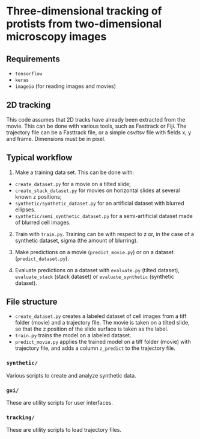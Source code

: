 # Three-dimensional tracking of protists from two-dimensional microscopy images

## Requirements
- `tensorflow`
- `keras`
- `imageio` (for reading images and movies)

## 2D tracking
This code assumes that 2D tracks have already been extracted from the movie. This can be done with various tools,
such as Fasttrack or Fiji.
The trajectory file can be a Fasttrack file, or a simple csv/tsv file with fields x, y and frame.
Dimensions must be in pixel.

## Typical workflow
1. Make a training data set. This can be done with:
  - `create_dataset.py` for a movie on a tilted slide;
  - `create_stack_dataset.py` for movies on horizontal slides at several known z positions;
  - `synthetic/synthetic_dataset.py` for an artificial dataset with blurred ellipses.
  - `synthetic/semi_synthetic_dataset.py` for a semi-artificial dataset made of blurred cell images.

2. Train with `train.py`. Training can be with respect to z or, in the case of a synthetic dataset, sigma
(the amount of blurring).

3. Make predictions on a movie (`predict_movie.py`) or on a dataset (`predict_dataset.py`).

4. Evaluate predictions on a dataset with `evaluate.py` (tilted dataset),
`evaluate_stack` (stack dataset) or `evaluate_synthetic` (synthetic dataset).

## File structure

- `create_dataset.py` creates a labeled dataset of cell images from a tiff folder (movie) and a trajectory file.
The movie is taken
on a tilted slide, so that the z position of the slide surface is taken as the label.
- `train.py` trains the model on a labeled dataset.
- `predict_movie.py` applies the trained model on a tiff folder (movie) with trajectory file, and adds a column
`z_predict` to the trajectory file.

### `synthetic/`
Various scripts to create and analyze synthetic data.

### `gui/`
These are utility scripts for user interfaces.

### `tracking/`
These are utility scripts to load trajectory files.
